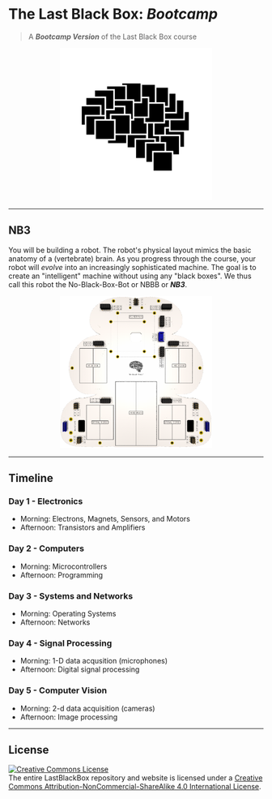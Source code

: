# The Last Black Box: *Bootcamp*

> A ***Bootcamp Version*** of the Last Black Box course

<p align="center">
<img src="../designs/logo/logo.svg" alt="LBB logo" width="300" height="300">
</p>

----

## NB3

You will be building a robot. The robot's physical layout mimics the basic anatomy of a (vertebrate) brain. As you progress through the course, your robot will *evolve* into an increasingly sophisticated machine. The goal is to create an "intelligent" machine without using any "black boxes". We thus call this robot the No-Black-Box-Bot or NBBB or ***NB3***.

<p align="center">
<img src="../designs/NB3/NB3_render.png" alt="NB3 outline" width="300" height="300">
</p>

----

## Timeline

### Day 1 - Electronics

- Morning: Electrons, Magnets, Sensors, and Motors
- Afternoon: Transistors and Amplifiers

### Day 2 - Computers

- Morning: Microcontrollers
- Afternoon: Programming

### Day 3 - Systems and Networks

- Morning: Operating Systems
- Afternoon: Networks

### Day 4 - Signal Processing

- Morning: 1-D data acqusition (microphones)
- Afternoon: Digital signal processing

### Day 5 - Computer Vision

- Morning: 2-d data acquisition (cameras)
- Afternoon: Image processing

----

## License

<a rel="license" href="http://creativecommons.org/licenses/by-nc-sa/4.0/"><img alt="Creative Commons License" style="border-width:0" src="https://i.creativecommons.org/l/by-nc-sa/4.0/88x31.png" /></a><br />The entire LastBlackBox repository and website is licensed under a <a rel="license" href="http://creativecommons.org/licenses/by-nc-sa/4.0/">Creative Commons Attribution-NonCommercial-ShareAlike 4.0 International License</a>.
